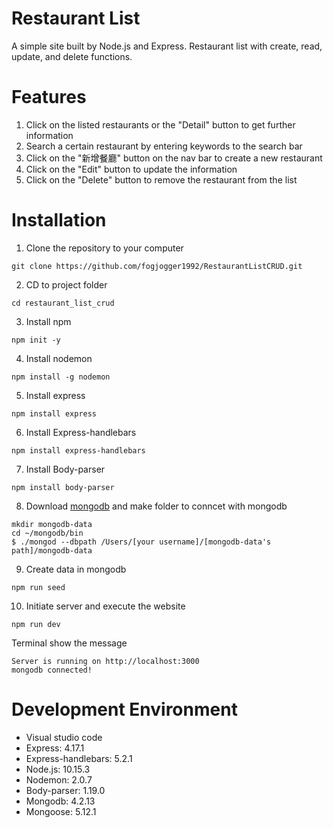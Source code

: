# Restaurant List
A simple site built by Node.js and Express. Restaurant list with create, read, update, and delete functions.

# Features
1. Click on the listed restaurants or the "Detail" button to get further information
2. Search a certain restaurant by entering keywords to the search bar
3. Click on the "新增餐廳" button on the nav bar to create a new restaurant
4. Click on the "Edit" button to update the information
5. Click on the "Delete" button to remove the restaurant from the list

# Installation
1. Clone the repository to your computer
```
git clone https://github.com/fogjogger1992/RestaurantListCRUD.git
```
2. CD to project folder
```
cd restaurant_list_crud
```
3. Install npm 
```
npm init -y
```
4. Install nodemon
```
npm install -g nodemon
```
5. Install express
```
npm install express
```
6. Install Express-handlebars
```
npm install express-handlebars
```
7. Install Body-parser
```
npm install body-parser
```
8. Download [mongodb](https://www.mongodb.com/) and make folder to conncet with mongodb 
```
mkdir mongodb-data
cd ~/mongodb/bin
$ ./mongod --dbpath /Users/[your username]/[mongodb-data's path]/mongodb-data
```
9. Create data in mongodb
```
npm run seed
```
10. Initiate server and execute the website
```
npm run dev 
```
Terminal show the message 
```
Server is running on http://localhost:3000 
mongodb connected!
```

# Development Environment 
* Visual studio code 
* Express: 4.17.1
* Express-handlebars: 5.2.1
* Node.js: 10.15.3
* Nodemon: 2.0.7
* Body-parser: 1.19.0
* Mongodb: 4.2.13
* Mongoose: 5.12.1